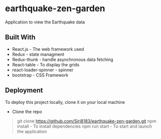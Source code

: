 # earthquake-zen-garden
Application to view the Earthquake data

## Built With
* React.js - The web framework used
* Redux - state managment
* Redux-thunk - handle asynchronous data fetching
* React-table - To display the grids
* react-loader-spinner -  spinner
* bootstrap - CSS Framework
 
 ## Deployment

 To deploy this project locally, clone it on your local machine

*	Clone the repo
> git clone https://github.com/Siri8183/earthquake-zen-garden.git
> npm install - To install dependencies
> npm run start - To start and launch the application

